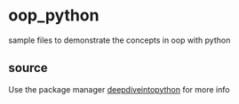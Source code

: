 # oop_python

sample files to demonstrate the concepts in oop with python
## source

Use the package manager [deepdiveintopython](https://diveintopython3.problemsolving.io/) for more info
